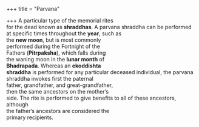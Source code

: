 +++
title = "Parvana"

+++
A particular type of the memorial rites  
for the dead known as **shraddhas**. A parvana shraddha can be performed at specific times throughout the **year**, such as  
the **new moon**, but is most commonly  
performed during the Fortnight of the  
Fathers (**Pitrpaksha**), which falls during  
the waning moon in the **lunar month** of  
**Bhadrapada**. Whereas an **ekoddishta**  
**shraddha** is performed for any particular deceased individual, the parvana  
shraddha invokes first the paternal  
father, grandfather, and great-grandfather,  
then the same ancestors on the mother’s  
side. The rite is performed to give benefits to all of these ancestors, although  
the father’s ancestors are considered the  
primary recipients.